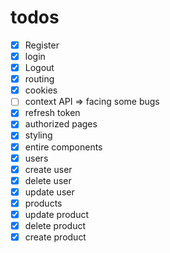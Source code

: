 # todos

- [x] Register
- [x] login
- [x] Logout
- [x] routing
- [x] cookies
- [ ] context API => facing some bugs
- [x] refresh token
- [x] authorized pages
- [x] styling
- [x] entire components
- [x] users
- [x] create user
- [x] delete user
- [x] update user
- [x] products
- [x] update product
- [x] delete product
- [x] create product
